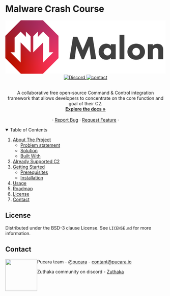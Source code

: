 # Malware Crash Course

<div align="center">
  <a href="https://app.gitbook.com/@zuthaka/s/malware-crash-course/">
    <img src="malon_logo.png" alt="Logo">
  </a>
  <br />

  <a href="https://discord.gg/bhRemvxqm6">
    <img alt="Discord" src="https://img.shields.io/discord/833759281424629881?color=%237289DA&label=chat&logo=discord&logoColor=white">
  </a>
  <a href="https://twitter.com/pucara">
    <img alt="contact" src="https://img.shields.io/twitter/follow/pucara?style=social">
  </a>

</div>
<br />
<p align="center">

  <p align="center">
A collaborative free open-source Command & Control integration framework that allows developers to concentrate on the core function and goal of their C2.
    <br />
    <a href="https://docs.zuthaka.com/"><strong>Explore the docs »</strong></a>
    <br />
    <br />
    <!--<a href="https://youtbe.com">View Demo</a> -->
    ·
    <a href="https://github.com/pucarasec/zuthaka/issues">Report Bug</a>
    ·
    <a href="https://github.com/pucarasec/zuthaka/issues">Request Feature</a>
    ·
  </p>
</p>



<details open="open">
  <summary>Table of Contents</summary>
  <ol>
    <li>
      <a href="#about-the-project">About The Project</a>
      <ul>
        <li><a href="#problem-statement">Problem statement</a></li>
        <li><a href="#solution">Solution</a></li>
        <li><a href="#built-with">Built With</a></li>
      </ul>
    </li>
    <li><a href="#already-supported-c2">Already Supported C2</a></li>
    <li>
      <a href="#getting-started">Getting Started</a>
      <ul>
        <li><a href="#prerequisites">Prerequisites</a></li>
        <li><a href="#installation">Installation</a></li>
      </ul>
    </li>
    <li><a href="#usage">Usage</a></li>
    <li><a href="#roadmap">Roadmap</a></li>
    <li><a href="#license">License</a></li>
    <li><a href="#contact">Contact</a></li>
  </ol>
</details>


## License

Distributed under the BSD-3 clause License. See `LICENSE.md` for more information.

## Contact

<img src="https://avatars.githubusercontent.com/u/67703668?s=400&u=28a46c2f743e9c05c89136ff6c57a8100e4ac261&v=4" width=100 height=100 align="left">

Pucara team - [@pucara](https://twitter.com/pucara) - contant@pucara.io

Zuthaka community on discord - [Zuthaka](https://zuthaka.com/discord)


